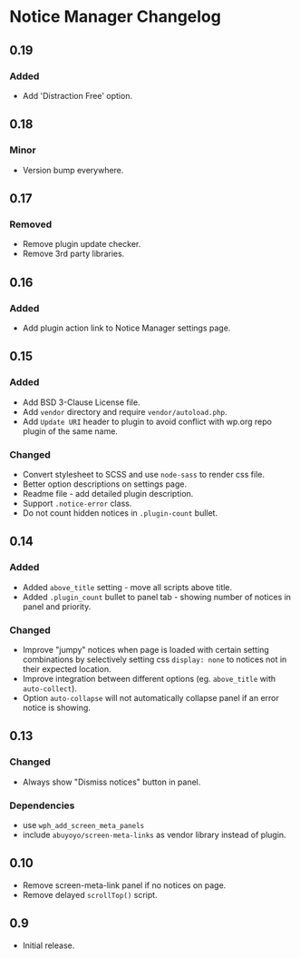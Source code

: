 # Notice Manager Changelog

## 0.19

### Added
- Add 'Distraction Free' option.

## 0.18

### Minor
- Version bump everywhere.

## 0.17

### Removed
- Remove plugin update checker.
- Remove 3rd party libraries.

## 0.16

### Added
- Add plugin action link to Notice Manager settings page.

## 0.15

### Added
- Add BSD 3-Clause License file.
- Add `vendor` directory and require `vendor/autoload.php`.
- Add `Update URI` header to plugin to avoid conflict with wp.org repo plugin of the same name.

### Changed
- Convert stylesheet to SCSS and use `node-sass` to render css file.
- Better option descriptions on settings page.
- Readme file - add detailed plugin description.
- Support `.notice-error` class.
- Do not count hidden notices in `.plugin-count` bullet.

## 0.14

### Added
- Added `above_title` setting - move all scripts above title.
- Added `.plugin_count` bullet to panel tab - showing number of notices in panel and priority.

### Changed
- Improve "jumpy" notices when page is loaded with certain setting combinations by selectively setting css `display: none` to notices not in their expected location.
- Improve integration between different options (eg. `above_title` with `auto-collect`).
- Option `auto-collapse` will not automatically collapse panel if an error notice is showing.

## 0.13

### Changed
- Always show "Dismiss notices" button in panel.

### Dependencies
- use `wph_add_screen_meta_panels`
- include `abuyoyo/screen-meta-links` as vendor library instead of plugin.

## 0.10
- Remove screen-meta-link panel if no notices on page.
- Remove delayed `scrollTop()` script.

## 0.9
- Initial release.
